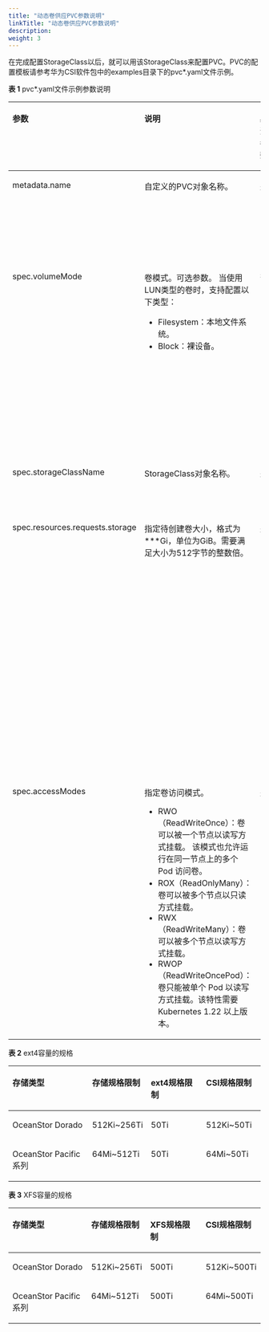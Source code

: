 ```yaml
---
title: "动态卷供应PVC参数说明"
linkTitle: "动态卷供应PVC参数说明"
description: 
weight: 3
---
```


在完成配置StorageClass以后，就可以用该StorageClass来配置PVC。PVC的配置模板请参考华为CSI软件包中的examples目录下的pvc\*.yaml文件示例。

**表 1**  pvc\*.yaml文件示例参数说明

<a name="zh-cn_topic_0150885187_table195731435604"></a>
<table><thead align="left"><tr id="zh-cn_topic_0150885187_row35732351904"><th class="cellrowborder" valign="top" width="15.721572157215721%" id="mcps1.2.6.1.1"><p id="zh-cn_topic_0150885187_p1257333517017"><a name="zh-cn_topic_0150885187_p1257333517017"></a><a name="zh-cn_topic_0150885187_p1257333517017"></a>参数</p>
</th>
<th class="cellrowborder" valign="top" width="24.652465246524653%" id="mcps1.2.6.1.2"><p id="zh-cn_topic_0150885187_p1457323512015"><a name="zh-cn_topic_0150885187_p1457323512015"></a><a name="zh-cn_topic_0150885187_p1457323512015"></a>说明</p>
</th>
<th class="cellrowborder" valign="top" width="6.9006900690069015%" id="mcps1.2.6.1.3"><p id="p1173514981420"><a name="p1173514981420"></a><a name="p1173514981420"></a>必选参数</p>
</th>
<th class="cellrowborder" valign="top" width="8.8008800880088%" id="mcps1.2.6.1.4"><p id="p1589881291419"><a name="p1589881291419"></a><a name="p1589881291419"></a>默认值</p>
</th>
<th class="cellrowborder" valign="top" width="43.92439243924392%" id="mcps1.2.6.1.5"><p id="zh-cn_topic_0150885187_p85734352017"><a name="zh-cn_topic_0150885187_p85734352017"></a><a name="zh-cn_topic_0150885187_p85734352017"></a>备注</p>
</th>
</tr>
</thead>
<tbody><tr id="zh-cn_topic_0150885187_row5573635907"><td class="cellrowborder" valign="top" width="15.721572157215721%" headers="mcps1.2.6.1.1 "><p id="zh-cn_topic_0150885187_p3573335305"><a name="zh-cn_topic_0150885187_p3573335305"></a><a name="zh-cn_topic_0150885187_p3573335305"></a>metadata.name</p>
</td>
<td class="cellrowborder" valign="top" width="24.652465246524653%" headers="mcps1.2.6.1.2 "><p id="zh-cn_topic_0150885187_p205736355017"><a name="zh-cn_topic_0150885187_p205736355017"></a><a name="zh-cn_topic_0150885187_p205736355017"></a>自定义的PVC对象名称。</p>
</td>
<td class="cellrowborder" valign="top" width="6.9006900690069015%" headers="mcps1.2.6.1.3 "><p id="p7736109151413"><a name="p7736109151413"></a><a name="p7736109151413"></a>是</p>
</td>
<td class="cellrowborder" valign="top" width="8.8008800880088%" headers="mcps1.2.6.1.4 "><p id="p1589841231412"><a name="p1589841231412"></a><a name="p1589841231412"></a>-</p>
</td>
<td class="cellrowborder" valign="top" width="43.92439243924392%" headers="mcps1.2.6.1.5 "><p id="zh-cn_topic_0150885187_p179301591191"><a name="zh-cn_topic_0150885187_p179301591191"></a><a name="zh-cn_topic_0150885187_p179301591191"></a>以Kubernetes v1.22.1为例，支持数字、小写字母、中划线（-）和点（.）的组合，并且必须以字母数字开头和结尾。</p>
</td>
</tr>
<tr id="zh-cn_topic_0150885187_row696316316238"><td class="cellrowborder" valign="top" width="15.721572157215721%" headers="mcps1.2.6.1.1 "><p id="zh-cn_topic_0150885187_p1896393118231"><a name="zh-cn_topic_0150885187_p1896393118231"></a><a name="zh-cn_topic_0150885187_p1896393118231"></a>spec.volumeMode</p>
</td>
<td class="cellrowborder" valign="top" width="24.652465246524653%" headers="mcps1.2.6.1.2 "><p id="p1610614478451"><a name="p1610614478451"></a><a name="p1610614478451"></a>卷模式。可选参数。 当使用LUN类型的卷时，支持配置以下类型：</p>
<a name="ul823916101324"></a><a name="ul823916101324"></a><ul id="ul823916101324"><li>Filesystem：本地文件系统。</li><li>Block：裸设备。</li></ul>
</td>
<td class="cellrowborder" valign="top" width="6.9006900690069015%" headers="mcps1.2.6.1.3 "><p id="p1373612911410"><a name="p1373612911410"></a><a name="p1373612911410"></a>否</p>
</td>
<td class="cellrowborder" valign="top" width="8.8008800880088%" headers="mcps1.2.6.1.4 "><p id="p0898191211148"><a name="p0898191211148"></a><a name="p0898191211148"></a>Filesystem</p>
</td>
<td class="cellrowborder" valign="top" width="43.92439243924392%" headers="mcps1.2.6.1.5 "><p id="p62045214421"><a name="p62045214421"></a><a name="p62045214421"></a>该参数在挂载PV时生效，默认为Filesystem。</p>
<a name="ul1518211174214"></a><a name="ul1518211174214"></a><ul id="ul1518211174214"><li>Filesystem表示在容器通过一个本地文件系统访问PV，本地文件系统类型为指定StorageClass中的fsType字段指定, Dtree类型存储也使用此参数进行描述。</li><li>Block表示使用裸卷的方式访问访问PV。</li></ul>
</td>
</tr>
<tr id="zh-cn_topic_0150885187_row25733352019"><td class="cellrowborder" valign="top" width="15.721572157215721%" headers="mcps1.2.6.1.1 "><p id="zh-cn_topic_0150885187_p357320351304"><a name="zh-cn_topic_0150885187_p357320351304"></a><a name="zh-cn_topic_0150885187_p357320351304"></a>spec.storageClassName</p>
</td>
<td class="cellrowborder" valign="top" width="24.652465246524653%" headers="mcps1.2.6.1.2 "><p id="zh-cn_topic_0150885187_p135732351909"><a name="zh-cn_topic_0150885187_p135732351909"></a><a name="zh-cn_topic_0150885187_p135732351909"></a>StorageClass对象名称。</p>
</td>
<td class="cellrowborder" valign="top" width="6.9006900690069015%" headers="mcps1.2.6.1.3 "><p id="p127361496143"><a name="p127361496143"></a><a name="p127361496143"></a>是</p>
</td>
<td class="cellrowborder" valign="top" width="8.8008800880088%" headers="mcps1.2.6.1.4 "><p id="p1989831211414"><a name="p1989831211414"></a><a name="p1989831211414"></a>-</p>
</td>
<td class="cellrowborder" valign="top" width="43.92439243924392%" headers="mcps1.2.6.1.5 "><p id="p1521791621216"><a name="p1521791621216"></a><a name="p1521791621216"></a>业务需要的StorageClass对象名称。</p>
</td>
</tr>
<tr id="zh-cn_topic_0150885187_row1157316351102"><td class="cellrowborder" valign="top" width="15.721572157215721%" headers="mcps1.2.6.1.1 "><p id="zh-cn_topic_0150885187_p9573035309"><a name="zh-cn_topic_0150885187_p9573035309"></a><a name="zh-cn_topic_0150885187_p9573035309"></a>spec.resources.requests.storage</p>
</td>
<td class="cellrowborder" valign="top" width="24.652465246524653%" headers="mcps1.2.6.1.2 "><p id="zh-cn_topic_0150885187_p1573183510015"><a name="zh-cn_topic_0150885187_p1573183510015"></a><a name="zh-cn_topic_0150885187_p1573183510015"></a>指定待创建卷大小，格式为***Gi，单位为GiB。需要满足大小为512字节的整数倍。</p>
</td>
<td class="cellrowborder" valign="top" width="6.9006900690069015%" headers="mcps1.2.6.1.3 "><p id="p87363981412"><a name="p87363981412"></a><a name="p87363981412"></a>是</p>
</td>
<td class="cellrowborder" valign="top" width="8.8008800880088%" headers="mcps1.2.6.1.4 "><p id="p489841251410"><a name="p489841251410"></a><a name="p489841251410"></a>10Gi</p>
</td>
<td class="cellrowborder" valign="top" width="43.92439243924392%" headers="mcps1.2.6.1.5 "><p id="p1525217519276"><a name="p1525217519276"></a><a name="p1525217519276"></a>PVC容量的规格取决于存储规格限制和主机规格限制。以OceanStor Dorado 6.1.2/OceanStor Pacific系列 8.1.0对接CentOS 7为例，当使用的是ext4文件系统时，容量限制见<a href="#zh-cn_topic_0150885187_table178824527142">表2</a>；当使用的是XFS文件系统时，容量限制见<a href="#zh-cn_topic_0150885187_table101951367104">表3</a>。如果使用的是NFS或者裸设备，容量需满足使用的华为存储设备型号和版本所要求的规格约束。</p>
<p id="p63667162711"><a name="p63667162711"></a><a name="p63667162711"></a>如果PVC容量不在规格范围内，可能会由于存储规格限制或主机文件系统规格限制导致创建PVC或Pod失败。</p>
</td>
</tr>
<tr id="zh-cn_topic_0150885187_row6573635502"><td class="cellrowborder" valign="top" width="15.721572157215721%" headers="mcps1.2.6.1.1 "><p id="zh-cn_topic_0150885187_p1657333515012"><a name="zh-cn_topic_0150885187_p1657333515012"></a><a name="zh-cn_topic_0150885187_p1657333515012"></a>spec.accessModes</p>
</td>
<td class="cellrowborder" valign="top" width="24.652465246524653%" headers="mcps1.2.6.1.2 "><p id="p51122302293"><a name="p51122302293"></a><a name="p51122302293"></a>指定卷访问模式。</p>
<a name="ul69743301323"></a><a name="ul69743301323"></a><ul id="ul69743301323"><li><span>RWO</span>（ReadWriteOnce）：卷可以被一个节点以读写方式挂载。 该模式也允许运行在同一节点上的多个 Pod 访问卷。</li><li><span>ROX</span>（ReadOnlyMany）：卷可以被多个节点以只读方式挂载。</li><li><span>RWX</span>（ReadWriteMany）：卷可以被多个节点以读写方式挂载。</li><li><span>RWOP</span>（ReadWriteOncePod）：卷只能被单个 Pod 以读写方式挂载。该特性需要 Kubernetes 1.22 以上版本。</li></ul>
</td>
<td class="cellrowborder" valign="top" width="6.9006900690069015%" headers="mcps1.2.6.1.3 "><p id="p87361891145"><a name="p87361891145"></a><a name="p87361891145"></a>是</p>
</td>
<td class="cellrowborder" valign="top" width="8.8008800880088%" headers="mcps1.2.6.1.4 "><p id="p1589841251413"><a name="p1589841251413"></a><a name="p1589841251413"></a>ReadWriteOnce</p>
</td>
<td class="cellrowborder" valign="top" width="43.92439243924392%" headers="mcps1.2.6.1.5 "><a name="ul16793434324"></a><a name="ul16793434324"></a><ul id="ul16793434324"><li><span>RWO/ROX/RWOP：</span>所有类型卷均支持，<span>RWOP</span>需<span>Kubernetes 1.22</span>版本以上支持。Kubernetes 1.29版本以下需要参考<a href="/css-docs/docs/common-operations/enabling-the-readwriteoncepod-feature-gate">开启ReadWriteOncePod功能门</a>章节开启该特性。</li><li><span>RWX</span>支持情况如下：<a name="ul201701421154515"></a><a name="ul201701421154515"></a><ul id="ul201701421154515"><li><a href="/css-docs/docs/storage-backend-management/managing-storage-backends/creating-a-storage-backend/storage-backend-parameters#li277121152812">NAS存储</a>：所有卷均支持。</li><li><a href="/css-docs/docs/storage-backend-management/managing-storage-backends/creating-a-storage-backend/storage-backend-parameters#zh-cn_topic_0000001324610777_li5135242193418">SAN存储</a>：仅volumeMode设置为Block的卷支持。</li></ul>
</li></ul>
</td>
</tr>
</tbody>
</table>

**表 2**  ext4容量的规格

<a name="zh-cn_topic_0150885187_table178824527142"></a>
<table><thead align="left"><tr id="zh-cn_topic_0150885187_row12882145215140"><th class="cellrowborder" valign="top" width="33.23%" id="mcps1.2.5.1.1"><p id="zh-cn_topic_0150885187_p18826529140"><a name="zh-cn_topic_0150885187_p18826529140"></a><a name="zh-cn_topic_0150885187_p18826529140"></a>存储类型</p>
</th>
<th class="cellrowborder" valign="top" width="19.89%" id="mcps1.2.5.1.2"><p id="zh-cn_topic_0150885187_p28820526146"><a name="zh-cn_topic_0150885187_p28820526146"></a><a name="zh-cn_topic_0150885187_p28820526146"></a>存储规格限制</p>
</th>
<th class="cellrowborder" valign="top" width="23.44%" id="mcps1.2.5.1.3"><p id="zh-cn_topic_0150885187_p58821552161412"><a name="zh-cn_topic_0150885187_p58821552161412"></a><a name="zh-cn_topic_0150885187_p58821552161412"></a>ext4规格限制</p>
</th>
<th class="cellrowborder" valign="top" width="23.44%" id="mcps1.2.5.1.4"><p id="zh-cn_topic_0150885187_p9882252201418"><a name="zh-cn_topic_0150885187_p9882252201418"></a><a name="zh-cn_topic_0150885187_p9882252201418"></a>CSI规格限制</p>
</th>
</tr>
</thead>
<tbody><tr id="zh-cn_topic_0150885187_row11882205261417"><td class="cellrowborder" valign="top" width="33.23%" headers="mcps1.2.5.1.1 "><p id="zh-cn_topic_0150885187_p1788211526142"><a name="zh-cn_topic_0150885187_p1788211526142"></a><a name="zh-cn_topic_0150885187_p1788211526142"></a>OceanStor Dorado</p>
</td>
<td class="cellrowborder" valign="top" width="19.89%" headers="mcps1.2.5.1.2 "><p id="zh-cn_topic_0150885187_p265163441310"><a name="zh-cn_topic_0150885187_p265163441310"></a><a name="zh-cn_topic_0150885187_p265163441310"></a>512Ki~256Ti</p>
</td>
<td class="cellrowborder" valign="top" width="23.44%" headers="mcps1.2.5.1.3 "><p id="zh-cn_topic_0150885187_p1988245219141"><a name="zh-cn_topic_0150885187_p1988245219141"></a><a name="zh-cn_topic_0150885187_p1988245219141"></a><span>50Ti</span></p>
</td>
<td class="cellrowborder" valign="top" width="23.44%" headers="mcps1.2.5.1.4 "><p id="zh-cn_topic_0150885187_p15882185241416"><a name="zh-cn_topic_0150885187_p15882185241416"></a><a name="zh-cn_topic_0150885187_p15882185241416"></a>512Ki~50Ti</p>
</td>
</tr>
<tr id="zh-cn_topic_0150885187_row1230184492014"><td class="cellrowborder" valign="top" width="33.23%" headers="mcps1.2.5.1.1 "><p id="zh-cn_topic_0150885187_p9499133571212"><a name="zh-cn_topic_0150885187_p9499133571212"></a><a name="zh-cn_topic_0150885187_p9499133571212"></a>OceanStor Pacific系列</p>
</td>
<td class="cellrowborder" valign="top" width="19.89%" headers="mcps1.2.5.1.2 "><p id="zh-cn_topic_0150885187_p7650193417133"><a name="zh-cn_topic_0150885187_p7650193417133"></a><a name="zh-cn_topic_0150885187_p7650193417133"></a>64Mi~512Ti</p>
</td>
<td class="cellrowborder" valign="top" width="23.44%" headers="mcps1.2.5.1.3 "><p id="zh-cn_topic_0150885187_p1424338151414"><a name="zh-cn_topic_0150885187_p1424338151414"></a><a name="zh-cn_topic_0150885187_p1424338151414"></a><span>50Ti</span></p>
</td>
<td class="cellrowborder" valign="top" width="23.44%" headers="mcps1.2.5.1.4 "><p id="zh-cn_topic_0150885187_p138617554183"><a name="zh-cn_topic_0150885187_p138617554183"></a><a name="zh-cn_topic_0150885187_p138617554183"></a>64Mi~50Ti</p>
</td>
</tr>
</tbody>
</table>

**表 3**  XFS容量的规格

<a name="zh-cn_topic_0150885187_table101951367104"></a>
<table><thead align="left"><tr id="zh-cn_topic_0150885187_row17195566105"><th class="cellrowborder" valign="top" width="33.07330733073307%" id="mcps1.2.5.1.1"><p id="zh-cn_topic_0150885187_p51951067101"><a name="zh-cn_topic_0150885187_p51951067101"></a><a name="zh-cn_topic_0150885187_p51951067101"></a>存储类型</p>
</th>
<th class="cellrowborder" valign="top" width="20.412041204120417%" id="mcps1.2.5.1.2"><p id="zh-cn_topic_0150885187_p141951062104"><a name="zh-cn_topic_0150885187_p141951062104"></a><a name="zh-cn_topic_0150885187_p141951062104"></a>存储规格限制</p>
</th>
<th class="cellrowborder" valign="top" width="23.512351235123514%" id="mcps1.2.5.1.3"><p id="zh-cn_topic_0150885187_p17195136151010"><a name="zh-cn_topic_0150885187_p17195136151010"></a><a name="zh-cn_topic_0150885187_p17195136151010"></a>XFS规格限制</p>
</th>
<th class="cellrowborder" valign="top" width="23.002300230023007%" id="mcps1.2.5.1.4"><p id="zh-cn_topic_0150885187_p1819520616108"><a name="zh-cn_topic_0150885187_p1819520616108"></a><a name="zh-cn_topic_0150885187_p1819520616108"></a>CSI规格限制</p>
</th>
</tr>
</thead>
<tbody><tr id="zh-cn_topic_0150885187_row12195156161015"><td class="cellrowborder" valign="top" width="33.07330733073307%" headers="mcps1.2.5.1.1 "><p id="zh-cn_topic_0150885187_p1919526121011"><a name="zh-cn_topic_0150885187_p1919526121011"></a><a name="zh-cn_topic_0150885187_p1919526121011"></a>OceanStor Dorado</p>
</td>
<td class="cellrowborder" valign="top" width="20.412041204120417%" headers="mcps1.2.5.1.2 "><p id="zh-cn_topic_0150885187_p131951613101"><a name="zh-cn_topic_0150885187_p131951613101"></a><a name="zh-cn_topic_0150885187_p131951613101"></a>512Ki~256Ti</p>
</td>
<td class="cellrowborder" valign="top" width="23.512351235123514%" headers="mcps1.2.5.1.3 "><p id="zh-cn_topic_0150885187_p919518613107"><a name="zh-cn_topic_0150885187_p919518613107"></a><a name="zh-cn_topic_0150885187_p919518613107"></a><span>500Ti</span></p>
</td>
<td class="cellrowborder" valign="top" width="23.002300230023007%" headers="mcps1.2.5.1.4 "><p id="zh-cn_topic_0150885187_p15195865109"><a name="zh-cn_topic_0150885187_p15195865109"></a><a name="zh-cn_topic_0150885187_p15195865109"></a>512Ki~500Ti</p>
</td>
</tr>
<tr id="zh-cn_topic_0150885187_row171951969107"><td class="cellrowborder" valign="top" width="33.07330733073307%" headers="mcps1.2.5.1.1 "><p id="zh-cn_topic_0150885187_p1519514631010"><a name="zh-cn_topic_0150885187_p1519514631010"></a><a name="zh-cn_topic_0150885187_p1519514631010"></a>OceanStor Pacific系列</p>
</td>
<td class="cellrowborder" valign="top" width="20.412041204120417%" headers="mcps1.2.5.1.2 "><p id="zh-cn_topic_0150885187_p1619519612104"><a name="zh-cn_topic_0150885187_p1619519612104"></a><a name="zh-cn_topic_0150885187_p1619519612104"></a>64Mi~512Ti</p>
</td>
<td class="cellrowborder" valign="top" width="23.512351235123514%" headers="mcps1.2.5.1.3 "><p id="zh-cn_topic_0150885187_p171963681017"><a name="zh-cn_topic_0150885187_p171963681017"></a><a name="zh-cn_topic_0150885187_p171963681017"></a><span>500Ti</span></p>
</td>
<td class="cellrowborder" valign="top" width="23.002300230023007%" headers="mcps1.2.5.1.4 "><p id="zh-cn_topic_0150885187_p3196126121011"><a name="zh-cn_topic_0150885187_p3196126121011"></a><a name="zh-cn_topic_0150885187_p3196126121011"></a>64Mi~500Ti</p>
</td>
</tr>
</tbody>
</table>

